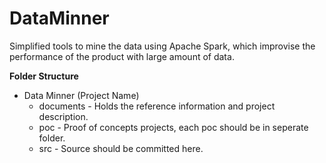 # DataMinner
Simplified tools to mine the data using Apache Spark, which improvise the performance of the product with large amount of data.


**Folder Structure**

+ Data Minner (Project Name)
  + documents - Holds the reference information and project description.
  + poc - Proof of concepts projects, each poc should be in seperate folder.
  + src - Source should be committed here.
  
  
